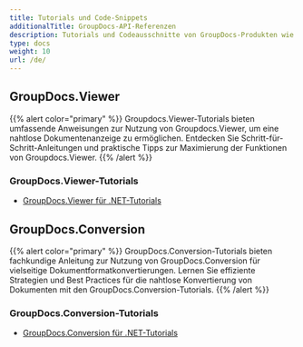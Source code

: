```yaml
---
title: Tutorials und Code-Snippets
additionalTitle: GroupDocs-API-Referenzen
description: Tutorials und Codeausschnitte von GroupDocs-Produkten wie GroupDocs.Viewer, GroupDocs.Annotation, GroupDocs.Conversion und anderen Produkten.
type: docs
weight: 10
url: /de/
---
```


## GroupDocs.Viewer
{{% alert color="primary" %}}
Groupdocs.Viewer-Tutorials bieten umfassende Anweisungen zur Nutzung von Groupdocs.Viewer, um eine nahtlose Dokumentenanzeige zu ermöglichen. Entdecken Sie Schritt-für-Schritt-Anleitungen und praktische Tipps zur Maximierung der Funktionen von Groupdocs.Viewer.
{{% /alert %}}

### GroupDocs.Viewer-Tutorials
- [GroupDocs.Viewer für .NET-Tutorials](../viewer/de/net/)


## GroupDocs.Conversion
{{% alert color="primary" %}}
GroupDocs.Conversion-Tutorials bieten fachkundige Anleitung zur Nutzung von GroupDocs.Conversion für vielseitige Dokumentformatkonvertierungen. Lernen Sie effiziente Strategien und Best Practices für die nahtlose Konvertierung von Dokumenten mit den GroupDocs.Conversion-Tutorials.
{{% /alert %}}

### GroupDocs.Conversion-Tutorials
- [GroupDocs.Conversion für .NET-Tutorials](../conversion/de/net/)
